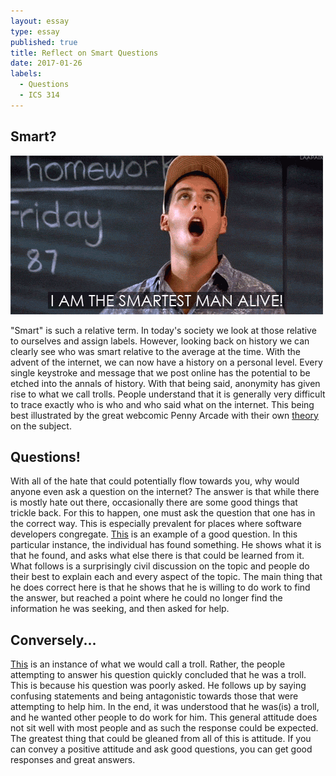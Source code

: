 ```yaml
---
layout: essay
type: essay
published: true
title: Reflect on Smart Questions
date: 2017-01-26
labels:
  - Questions
  - ICS 314
---
```


## Smart?

<img class="ui small left floated image" src="../images/smart.gif">

"Smart" is such a relative term. In today's society we look at those relative to ourselves and assign labels. However, looking back on history we can clearly see who was smart relative to the average at the time. With the advent of the internet, we can now have a history on a personal level. Every single keystroke and message that we post online has the potential to be etched into the annals of history. With that being said, anonymity has given rise to what we call trolls. People understand that it is generally very difficult to trace exactly who is who and who said what on the internet. This being best illustrated by the great webcomic Penny Arcade with their own [theory](https://www.penny-arcade.com/comic/2004/03/19) on the subject. 

## Questions!
With all of the hate that could potentially flow towards you, why would anyone even ask a question on the internet? The answer is that while there is mostly hate out there, occasionally there are some good things that trickle back. For this to happen, one must ask the question that one has in the correct way. This is especially prevalent for places where software developers congregate. [This](http://stackoverflow.com/questions/41727415/valid-but-worthless-syntax-in-switch-case) is an example of a good question. In this particular instance, the individual has found something. He shows what it is that he found, and asks what else there is that could be learned from it. What follows is a surprisingly civil discussion on the topic and people do their best to explain each and every aspect of the topic. The main thing that he does correct here is that he shows that he is willing to do work to find the answer, but reached a point where he could no longer find the information he was seeking, and then asked for help.

## Conversely...
[This](http://stackoverflow.com/questions/41719269/do-include-and-require-behave-in-same-way-in-case-the-file-specified-with-th) is an instance of what we would call a troll. Rather, the people attempting to answer his question quickly concluded that he was a troll. This is because his question was poorly asked. He follows up by saying confusing statements and being antagonistic towards those that were attempting to help him. In the end, it was understood that he was(is) a troll, and he wanted other people to do work for him. This general attitude does not sit well with most people and as such the response could be expected. The greatest thing that could be gleaned from all of this is attitude. If you can convey a positive attitude and ask good questions, you can get good responses and great answers. 
